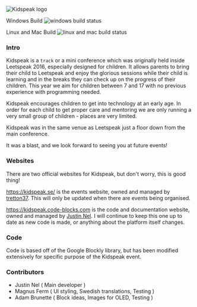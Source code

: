 ![Kidspeak logo](https://leetspeak.se/2016/images/kidspeak/logo.png)

Windows Build
![windows build status](https://ci.appveyor.com/api/projects/status/github/kidspeak)

Linux and Mac Build
![linux and mac build status](https://travis-ci.org/Cyberlane/Kidspeak.svg?branch=electron)

### Intro

Kidspeak is a `track` or a mini conference which was originally held inside Leetspeak 2016, especially designed for children. It allows parents to bring their child to Leetspeak and enjoy the glorious sessions while their child is learning and in the breaks they can check up on the progress of their children. This year we aim for children between 7 and 17 with no previous experience with programming needed.

Kidspeak encourages children to get into technology at an early age. In order for each child to get proper care and mentoring we are only running a very small group of children - places are very limited.

Kidspeak was in the same venue as Leetspeak just a floor down from the main conference.

It was a blast, and we look forward to seeing you at future events!

### Websites

There are two official websites for Kidspeak, but don't worry, this is good thing!

https://kidspeak.se/ is the events website, owned and managed by [tretton37](https://tretton37.com). This will only be updated when there are events being organised.

https://kidspeak.code-blocks.com is the code and documentation website, owned and managed by [Justin Nel](https://cyber-lane.com). I will continue to keep this one up to date as new code is made, or anything about the platform itself changes.

### Code

Code is based off of the Google Blockly library, but has been modified extensively for specific purpose of the Kidspeak event.

### Contributors

- Justin Nel ( Main developer )
- Magnus Ferm ( UI styling, Swedish translations, Testing )
- Adam Brunette ( Block ideas, Images for OLED, Testing )
